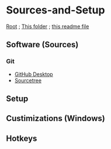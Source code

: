 # Sources-and-Setup

[Root](https://github.com/Some-Developer-Somewhere/Coding-Somewhere) ; [This folder](./) ; [this readme file](./README.md)

## Software (Sources)

### Git

- [GitHub Desktop](https://desktop.github.com/)
- [Sourcetree](...)

## Setup

<!-- install [vsCode, py, etc]?? -->

## Custimizations (Windows)

## Hotkeys
